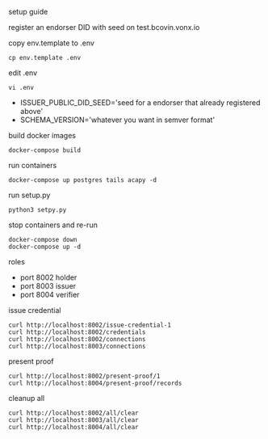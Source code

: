 setup guide

register an endorser DID with seed on test.bcovin.vonx.io

copy env.template to .env
```
cp env.template .env
```

edit .env
```
vi .env
```
* ISSUER_PUBLIC_DID_SEED='seed for a endorser that already registered above'
* SCHEMA_VERSION='whatever you want in semver format'

build docker images
```
docker-compose build
```

run containers
```
docker-compose up postgres tails acapy -d
```

run setup.py
```
python3 setpy.py
```

stop containers and re-run
```
docker-compose down
docker-compose up -d
```

roles
* port 8002 holder
* port 8003 issuer
* port 8004 verifier

issue credential
```
curl http://localhost:8002/issue-credential-1
curl http://localhost:8002/credentials
curl http://localhost:8002/connections
curl http://localhost:8003/connections
```

present proof
```
curl http://localhost:8002/present-proof/1
curl http://localhost:8004/present-proof/records
```

cleanup all
```
curl http://localhost:8002/all/clear
curl http://localhost:8003/all/clear
curl http://localhost:8004/all/clear
```










